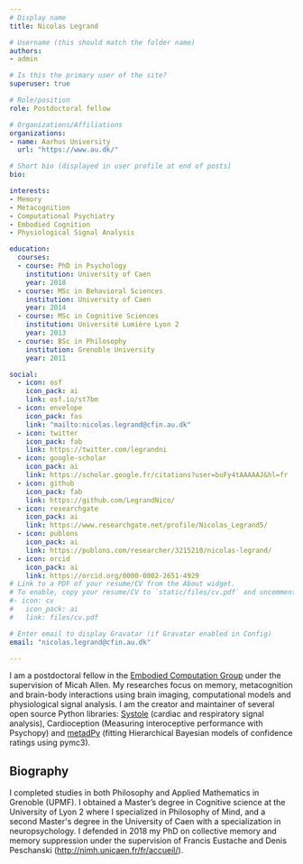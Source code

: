 ```yaml
---
# Display name
title: Nicolas Legrand

# Username (this should match the folder name)
authors:
- admin

# Is this the primary user of the site?
superuser: true

# Role/position
role: Postdoctoral fellow

# Organizations/Affiliations
organizations:
- name: Aarhus University
  url: "https://www.au.dk/"

# Short bio (displayed in user profile at end of posts)
bio:

interests:
- Memory
- Metacognition
- Computational Psychiatry
- Embodied Cognition
- Physiological Signal Analysis

education:
  courses:
  - course: PhD in Psychology
    institution: University of Caen
    year: 2018
  - course: MSc in Behavioral Sciences
    institution: University of Caen
    year: 2014
  - course: MSc in Cognitive Sciences
    institution: Université Lumière Lyon 2
    year: 2013
  - course: BSc in Philosophy
    institution: Grenoble University
    year: 2011

social:
  - icon: osf
    icon_pack: ai
    link: osf.io/st7bm
  - icon: envelope
    icon_pack: fas
    link: "mailto:nicolas.legrand@cfin.au.dk"
  - icon: twitter
    icon_pack: fab
    link: https://twitter.com/legrandni
  - icon: google-scholar
    icon_pack: ai
    link: https://scholar.google.fr/citations?user=buFy4tAAAAAJ&hl=fr
  - icon: github
    icon_pack: fab
    link: https://github.com/LegrandNico/
  - icon: researchgate
    icon_pack: ai
    link: https://www.researchgate.net/profile/Nicolas_Legrand5/
  - icon: publons
    icon_pack: ai
    link: https://publons.com/researcher/3215210/nicolas-legrand/
  - icon: orcid
    icon_pack: ai
    link: https://orcid.org/0000-0002-2651-4929
# Link to a PDF of your resume/CV from the About widget.
# To enable, copy your resume/CV to `static/files/cv.pdf` and uncomment the lines below.
#- icon: cv
#   icon_pack: ai
#   link: files/cv.pdf

# Enter email to display Gravatar (if Gravatar enabled in Config)
email: "nicolas.legrand@cfin.au.dk"

---
```


I am a postdoctoral fellow in the [Embodied Computation Group](https://the-ecg.org) under the supervision of Micah Allen. My researches focus on memory, metacognition and brain-body interactions using brain imaging, computational models and physiological signal analysis. I am the creator and maintainer of several open source Python libraries: [Systole](https://github.com/embodied-computation-group/systole) (cardiac and respiratory signal analysis), Cardioception (Measuring interoceptive performance with Psychopy) and [metadPy](https://github.com/LegrandNico/metadPy) (fitting Hierarchical Bayesian models of confidence ratings using pymc3).

## Biography

I completed studies in both Philosophy and Applied Mathematics in Grenoble (UPMF). I obtained a Master’s degree in Cognitive science at the University of Lyon 2 where I specialized in Philosophy of Mind, and a second Master's degree in the University of Caen with a specialization in neuropsychology. I defended in 2018 my PhD on collective memory and memory suppression under the supervision of Francis Eustache and Denis Peschanski (http://nimh.unicaen.fr/fr/accueil/).
